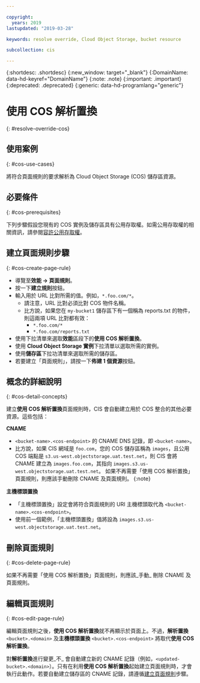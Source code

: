 ```yaml
---

copyright:
  years: 2019
lastupdated: "2019-03-28"

keywords: resolve override, Cloud Object Storage, bucket resource

subcollection: cis

---
```


{:shortdesc: .shortdesc}
{:new_window: target="_blank"}
{:DomainName: data-hd-keyref="DomainName"}
{:note: .note}
{:important: .important}
{:deprecated: .deprecated}
{:generic: data-hd-programlang="generic"}

# 使用 COS 解析置換
{: #resolve-override-cos}

## 使用案例
{: #cos-use-cases}

將符合頁面規則的要求解析為 Cloud Object Storage (COS) 儲存區資源。


## 必要條件
{: #cos-prerequisites}

下列步驟假設您現有的 COS 實例及儲存區具有公用存取權。如需公用存取權的相關資訊，請參閱[容許公用存取權](/docs/services/cloud-object-storage/iam?topic=cloud-object-storage-allowing-public-access)。


## 建立頁面規則步驟
{: #cos-create-page-rule}

* 導覽至**效能 -> 頁面規則**。
* 按一下**建立規則**按鈕。
* 輸入用於 URL 比對所需的值。例如，`*.foo.com/*`。
  * 請注意，URL 比對必須比對 COS 物件名稱。
  * 比方說，如果您在 `my-bucket1` 儲存區下有一個稱為 reports.txt 的物件，則這兩項 URL 比對都有效：
    * `*.foo.com/*`
    * `*.foo.com/reports.txt`
* 使用下拉清單來選取**效能**區段下的**使用 COS 解析置換**。
* 使用 **Cloud Object Storage 實例**下拉清單以選取所需的實例。
* 使用**儲存區**下拉功清單來選取所需的儲存區。
* 若要建立「頁面規則」，請按一下**佈建 1 個資源**按鈕。


## 概念的詳細說明
{: #cos-detail-concepts}

建立**使用 COS 解析置換**頁面規則時，CIS 會自動建立用於 COS 整合的其他必要資源。這些包括：

**CNAME**
* `<bucket-name>.<cos-endpoint>` 的 CNAME DNS 記錄，即 `<bucket-name>`。
* 比方說，如果 CIS 網域是 `foo.com`，您的 COS 儲存區稱為 `images`，且公用 COS 端點是 `s3.us-west.objectstorage.uat.test.net`，則 CIS 會將 CNAME 建立為 `images.foo.com`，其指向 `images.s3.us-west.objectstorage.uat.test.net`。
如果不再需要「使用 COS 解析置換」頁面規則，則應該手動刪除 CNAME 及頁面規則。
{:note}

**主機標頭置換**
* 「主機標頭置換」設定會將符合頁面規則的 URI 主機標頭取代為 `<bucket-name>.<cos-endpoint>`。
* 使用前一個範例，「主機標頭置換」值將設為 `images.s3.us-west.objectstorage.uat.test.net`。


## 刪除頁面規則
{: #cos-delete-page-rule}

如果不再需要「使用 COS 解析置換」頁面規則，則應該_手動_ 刪除 CNAME 及頁面規則。


## 編輯頁面規則
{: #cos-edit-page-rule}

編輯頁面規則之後，**使用 COS 解析置換**就不再顯示於頁面上。不過，**解析置換** `<bucket>.<domain>` 及**主機標頭置換** `<bucket>.<cos-endpoint>` 將取代**使用 COS 解析置換**。

對**解析置換**進行變更_不_ 會自動建立新的 CNAME 記錄（例如，`<updated-bucket>.<domain>`）。只有在利用**使用 COS 解析置換**起始建立頁面規則時，才會執行此動作。若要自動建立儲存區的 CNAME 記錄，請遵循[建立頁面規則](#cos-create-page-rule)步驟。
